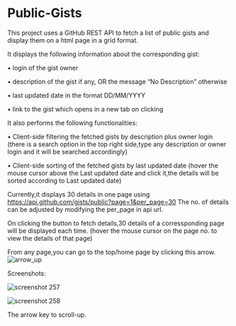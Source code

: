 # Public-Gists
This project uses a  GitHub REST API to fetch a list of public gists and display them on a html page in a grid format.

It displays the following information about the corresponding gist:

• login of the gist owner

• description of the gist if any, OR the message “No Description” otherwise

• last updated date in the format DD/MM/YYYY

• link to the gist which opens in a new tab on clicking

It also performs the following functionalities:

• Client-side filtering the fetched gists by description plus owner login
(there is a search option in the top right side,type any description or owner login and it will be searched accordingly)

• Client-side sorting of the fetched gists by last updated date
(hover the mouse cursor above the Last updated date and click it,the details will be sorted according to Last updated date)

Currently,it displays 30 details in one page using https://api.github.com/gists/public?page=1&per_page=30
The no. of details can be adjusted by modifying the per_page in api url. 

On clicking the button to fetch details,30 details of a corressponding page will be displayed each time.
(hover the mouse cursor on the page no. to view the details of that page)

From any page,you can go to the top/home page by clicking this arrow.
![arrow_up](https://user-images.githubusercontent.com/17198965/29506616-56171616-866a-11e7-8eb6-ad37832ddece.png)


Screenshots:

![screenshot 257](https://user-images.githubusercontent.com/17198965/29506073-687ef6a0-8667-11e7-8300-59c3e1c78c97.png)




![screenshot 258](https://user-images.githubusercontent.com/17198965/29506003-11c3278c-8667-11e7-8d9b-a22647eec577.png)

The arrow key to scroll-up.



